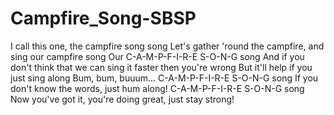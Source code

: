 # Campfire_Song-SBSP
I call this one, the campfire song song
Let's gather 'round the campfire, and sing our campfire song
Our C-A-M-P-F-I-R-E S-O-N-G song
And if you don't think that we can sing it faster then you're wrong
But it'll help if you just sing along
Bum, bum, buuum...
C-A-M-P-F-I-R-E S-O-N-G song
If you don't know the words, just hum along!
C-A-M-P-F-I-R-E S-O-N-G song
Now you've got it, you're doing great, just stay strong!
